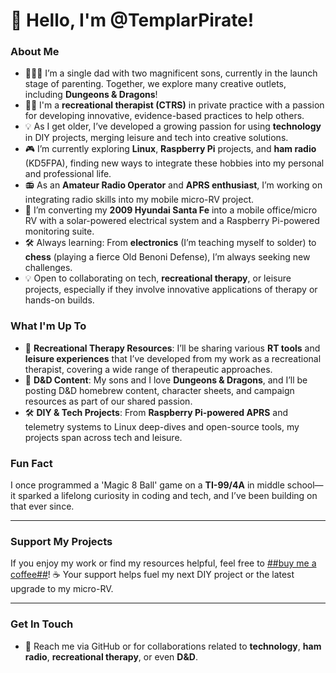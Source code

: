 # 👋 Hello, I'm @TemplarPirate!

### About Me
- 👨‍👦‍👦 I’m a single dad with two magnificent sons, currently in the launch stage of parenting. Together, we explore many creative outlets, including **Dungeons & Dragons**!
- 🧑‍💻 I'm a **recreational therapist (CTRS)** in private practice with a passion for developing innovative, evidence-based practices to help others.
- 💡 As I get older, I’ve developed a growing passion for using **technology** in DIY projects, merging leisure and tech into creative solutions.
- 🎮 I’m currently exploring **Linux**, **Raspberry Pi** projects, and **ham radio** (KD5FPA), finding new ways to integrate these hobbies into my personal and professional life.
- 📻 As an **Amateur Radio Operator** and **APRS enthusiast**, I’m working on integrating radio skills into my mobile micro-RV project.
- 🚗 I’m converting my **2009 Hyundai Santa Fe** into a mobile office/micro RV with a solar-powered electrical system and a Raspberry Pi-powered monitoring suite.
- 🛠️ Always learning: From **electronics** (I’m teaching myself to solder) to **chess** (playing a fierce Old Benoni Defense), I’m always seeking new challenges.
- 💡 Open to collaborating on tech, **recreational therapy**, or leisure projects, especially if they involve innovative applications of therapy or hands-on builds.

### What I'm Up To
- 📡 **Recreational Therapy Resources**: I’ll be sharing various **RT tools** and **leisure experiences** that I’ve developed from my work as a recreational therapist, covering a wide range of therapeutic approaches.
- 🎲 **D&D Content**: My sons and I love **Dungeons & Dragons**, and I’ll be posting D&D homebrew content, character sheets, and campaign resources as part of our shared passion.
- 🛠️ **DIY & Tech Projects**: From **Raspberry Pi-powered APRS** and telemetry systems to Linux deep-dives and open-source tools, my projects span across tech and leisure.
  
### Fun Fact
I once programmed a 'Magic 8 Ball' game on a **TI-99/4A** in middle school—it sparked a lifelong curiosity in coding and tech, and I’ve been building on that ever since.

---

### Support My Projects
If you enjoy my work or find my resources helpful, feel free to [##buy me a coffee##](https://buymeacoffee.com/scofflaw)! ☕ Your support helps fuel my next DIY project or the latest upgrade to my micro-RV.


---

### Get In Touch
- 📧 Reach me via GitHub or for collaborations related to **technology**, **ham radio**, **recreational therapy**, or even **D&D**.
